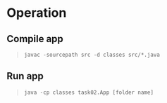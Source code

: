 # Operation

## Compile app

> `javac -sourcepath src -d classes src/*.java`

## Run app

> `java -cp classes task02.App [folder name]`
